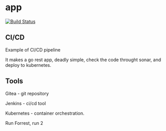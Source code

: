 # app

[![Build Status](http://jenkins.mdcnet.int/buildStatus/icon?job=amioranza%2Fapp_go%2Fmaster)](http://jenkins.mdcnet.int/job/amioranza/job/app_go/job/master/)

## CI/CD

Example of CI/CD pipeline

It makes a go rest app, deadly simple, check the code throught sonar, and deploy to kubernetes.

## Tools

Gitea - git repository

Jenkins - ci/cd tool

Kubernetes - container orchestration.

Run Forrest, run 2
